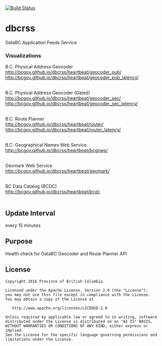 [![Build Status](https://travis-ci.org/bcgov/dbcrss.svg?branch=master)](https://travis-ci.org/bcgov/dbcrss)
# dbcrss
DataBC Application Feeds Service

### Visualizations

B.C. Physical Address Geocoder<br/>
http://bcgov.github.io/dbcrss/heartbeat/geocoder_pub/  <br/>
http://bcgov.github.io/dbcrss/heartbeat/geocoder_pub_latency/  <br/><br/>

B.C. Physical Address Geocoder (Gated)<br/>
http://bcgov.github.io/dbcrss/heartbeat/geocoder_sec/  <br/>
http://bcgov.github.io/dbcrss/heartbeat/geocoder_sec_latency/  <br/><br/>

B.C. Route Planner<br/>
http://bcgov.github.io/dbcrss/heartbeat/router/  <br/>
http://bcgov.github.io/dbcrss/heartbeat/router_latency/  <br/><br/>

B.C. Geographical Names Web Service<br/>
http://bcgov.github.io/dbcrss/heartbeat/bcgnws/  <br/><br/>

Geomark Web Service<br/>
http://bcgov.github.io/dbcrss/heartbeat/geomark/  <br/><br>

BC Data Catalog (BCDC)<br/>
http://bcgov.github.io/dbcrss/heartbeat/bcdc  <br/><br>


## Update Interval
every 15 minutes

## Purpose
Health check for DataBC Geocoder and Route Planner API

## License

    Copyright 2016 Province of British Columbia

    Licensed under the Apache License, Version 2.0 (the "License");
    you may not use this file except in compliance with the License.
    You may obtain a copy of the License at

       http://www.apache.org/licenses/LICENSE-2.0

    Unless required by applicable law or agreed to in writing, software
    distributed under the License is distributed on an "AS IS" BASIS,
    WITHOUT WARRANTIES OR CONDITIONS OF ANY KIND, either express or implied.
    See the License for the specific language governing permissions and
    limitations under the License.
